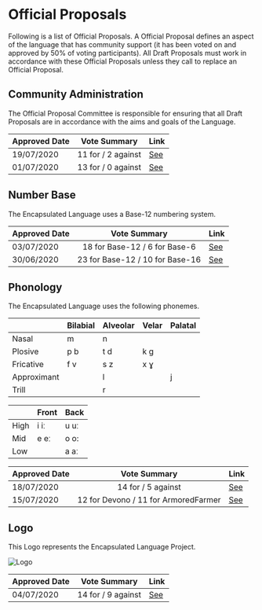 # Official Proposals

Following is a list of Official Proposals. A Official Proposal defines an aspect of the language that has community support (it has been voted on and approved by 50% of voting participants). All Draft Proposals must work in accordance with these Official Proposals unless they call to replace an Official Proposal. 

## Community Administration
The Official Proposal Committee is responsible for ensuring that all Draft Proposals are in accordance with the aims and goals of the Language.

| Approved Date     | Vote Summary | Link                                                                                                    |
| ------------- | :-----------: | ------------------------------------------------------------------------------------------------------- |
| 19/07/2020 |     11 for / 2 against | [See](https://www.reddit.com/r/EncapsulatedLanguage/comments/hsot1a/official_proposal_implementation_of_an_official/)    |
| 01/07/2020    |     13 for / 0 against      | [See](https://www.reddit.com/r/EncapsulatedLanguage/comments/hgyh4a/draft_proposal_evildea_act_as_a_gate_keeper_for/) |

## Number Base

The Encapsulated Language uses a Base-12 numbering system.

| Approved Date     | Vote Summary | Link                                                                                                    |
| ------------- | :-----------: | ------------------------------------------------------------------------------------------------------- |
| 03/07/2020    |     18 for Base-12 / 6 for Base-6      | [See](https://www.reddit.com/r/EncapsulatedLanguage/comments/hil5am/official_proposal_base_12_or_base_6/) |
| 30/06/2020    |     23 for Base-12 / 10 for Base-16      | [See](https://www.reddit.com/r/EncapsulatedLanguage/comments/hg350n/base_12_or_base_16/) |

## Phonology

The Encapsulated Language uses the following phonemes.

|            | Bilabial | Alveolar       | Velar | Palatal |
| ---------- | -------- | -------------- | ----- | ------- |
| Nasal      | m        | n              |       |         |
| Plosive    | p b      | t d            | k g   |         |
| Fricative  | f v      | s z            | x ɣ   |         |
| Approximant|          | l              |       | j       |
| Trill      |          | r              |       |         |

| | Front | Back |
| -------- | -------- | -------- |
| High | i iː | u uː |
| Mid | e eː | o o: |
| Low | | a aː |

| Approved Date     | Vote Summary | Link                                                                                                    |
| ------------- | :-----------: | ------------------------------------------------------------------------------------------------------- |
| 18/07/2020    |     14 for / 5 against      | [See](https://www.reddit.com/r/EncapsulatedLanguage/comments/hs66eh/official_proposal_vote_to_slightly_modify_the/) |
| 15/07/2020    |     12 for Devono / 11 for ArmoredFarmer      | [See](https://www.reddit.com/r/EncapsulatedLanguage/comments/hqbnuh/official_phonology_proposal_final_round_of_voting/) |

## Logo

This Logo represents the Encapsulated Language Project.

![Logo](/elp-documentation/img/LogoLarge.png)

| Approved Date     | Vote Summary | Link                                                                                                    |
| ------------- | :-----------: | ------------------------------------------------------------------------------------------------------- |
| 04/07/2020    |     14 for / 9 against      | [See](https://www.reddit.com/r/EncapsulatedLanguage/comments/hogy7t/official_proposal_to_replace_the_official_logo/) |


